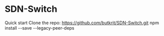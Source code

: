 # SDN-Switch
Quick start
Clone the repo: https://github.com/butkrit/SDN-Switch.git
npm install --save --legacy-peer-deps
